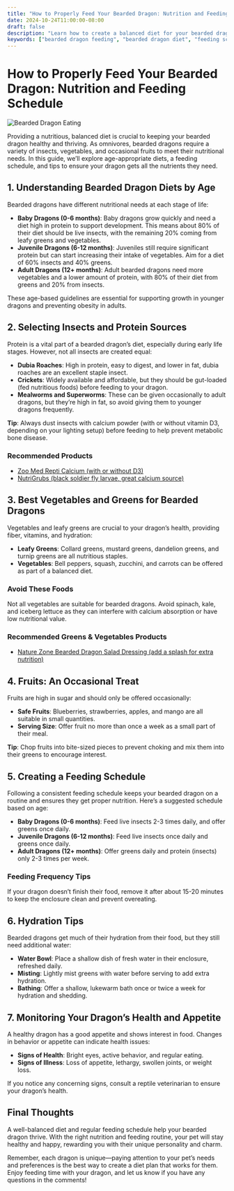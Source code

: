 ```yaml
---
title: "How to Properly Feed Your Bearded Dragon: Nutrition and Feeding Schedule"
date: 2024-10-24T11:00:00-08:00
draft: false
description: "Learn how to create a balanced diet for your bearded dragon, including a feeding schedule and tips for safe, nutritious meals at every stage of life."
keywords: ["bearded dragon feeding", "bearded dragon diet", "feeding schedule", "bearded dragon nutrition", "bearded dragon care"]
---
```


# How to Properly Feed Your Bearded Dragon: Nutrition and Feeding Schedule
![Bearded Dragon Eating](/images/BD-FEED.jpg)

Providing a nutritious, balanced diet is crucial to keeping your bearded dragon healthy and thriving. As omnivores, bearded dragons require a variety of insects, vegetables, and occasional fruits to meet their nutritional needs. In this guide, we’ll explore age-appropriate diets, a feeding schedule, and tips to ensure your dragon gets all the nutrients they need.

## 1. Understanding Bearded Dragon Diets by Age

Bearded dragons have different nutritional needs at each stage of life:

- **Baby Dragons (0-6 months)**: Baby dragons grow quickly and need a diet high in protein to support development. This means about 80% of their diet should be live insects, with the remaining 20% coming from leafy greens and vegetables.
- **Juvenile Dragons (6-12 months)**: Juveniles still require significant protein but can start increasing their intake of vegetables. Aim for a diet of 60% insects and 40% greens.
- **Adult Dragons (12+ months)**: Adult bearded dragons need more vegetables and a lower amount of protein, with 80% of their diet from greens and 20% from insects.

These age-based guidelines are essential for supporting growth in younger dragons and preventing obesity in adults.

## 2. Selecting Insects and Protein Sources

Protein is a vital part of a bearded dragon’s diet, especially during early life stages. However, not all insects are created equal:

- **Dubia Roaches**: High in protein, easy to digest, and lower in fat, dubia roaches are an excellent staple insect.
- **Crickets**: Widely available and affordable, but they should be gut-loaded (fed nutritious foods) before feeding to your dragon.
- **Mealworms and Superworms**: These can be given occasionally to adult dragons, but they’re high in fat, so avoid giving them to younger dragons frequently.
  
**Tip**: Always dust insects with calcium powder (with or without vitamin D3, depending on your lighting setup) before feeding to help prevent metabolic bone disease.

### Recommended Products
- [Zoo Med Repti Calcium (with or without D3)](affiliate-link)
- [NutriGrubs (black soldier fly larvae, great calcium source)](affiliate-link)

## 3. Best Vegetables and Greens for Bearded Dragons

Vegetables and leafy greens are crucial to your dragon’s health, providing fiber, vitamins, and hydration:

- **Leafy Greens**: Collard greens, mustard greens, dandelion greens, and turnip greens are all nutritious staples.
- **Vegetables**: Bell peppers, squash, zucchini, and carrots can be offered as part of a balanced diet.

### Avoid These Foods
Not all vegetables are suitable for bearded dragons. Avoid spinach, kale, and iceberg lettuce as they can interfere with calcium absorption or have low nutritional value.

### Recommended Greens & Vegetables Products
- [Nature Zone Bearded Dragon Salad Dressing (add a splash for extra nutrition)](affiliate-link)

## 4. Fruits: An Occasional Treat

Fruits are high in sugar and should only be offered occasionally:

- **Safe Fruits**: Blueberries, strawberries, apples, and mango are all suitable in small quantities.
- **Serving Size**: Offer fruit no more than once a week as a small part of their meal.

**Tip**: Chop fruits into bite-sized pieces to prevent choking and mix them into their greens to encourage interest.

## 5. Creating a Feeding Schedule

Following a consistent feeding schedule keeps your bearded dragon on a routine and ensures they get proper nutrition. Here’s a suggested schedule based on age:

- **Baby Dragons (0-6 months)**: Feed live insects 2-3 times daily, and offer greens once daily.
- **Juvenile Dragons (6-12 months)**: Feed live insects once daily and greens once daily.
- **Adult Dragons (12+ months)**: Offer greens daily and protein (insects) only 2-3 times per week.

### Feeding Frequency Tips
If your dragon doesn’t finish their food, remove it after about 15-20 minutes to keep the enclosure clean and prevent overeating.

## 6. Hydration Tips

Bearded dragons get much of their hydration from their food, but they still need additional water:

- **Water Bowl**: Place a shallow dish of fresh water in their enclosure, refreshed daily.
- **Misting**: Lightly mist greens with water before serving to add extra hydration.
- **Bathing**: Offer a shallow, lukewarm bath once or twice a week for hydration and shedding.

## 7. Monitoring Your Dragon’s Health and Appetite

A healthy dragon has a good appetite and shows interest in food. Changes in behavior or appetite can indicate health issues:

- **Signs of Health**: Bright eyes, active behavior, and regular eating.
- **Signs of Illness**: Loss of appetite, lethargy, swollen joints, or weight loss.

If you notice any concerning signs, consult a reptile veterinarian to ensure your dragon’s health.

## Final Thoughts

A well-balanced diet and regular feeding schedule help your bearded dragon thrive. With the right nutrition and feeding routine, your pet will stay healthy and happy, rewarding you with their unique personality and charm.

Remember, each dragon is unique—paying attention to your pet’s needs and preferences is the best way to create a diet plan that works for them. Enjoy feeding time with your dragon, and let us know if you have any questions in the comments!
